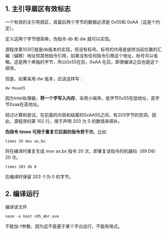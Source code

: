 ## 1. 主引导扇区有效标志

一个有效的主引导扇区，其最后两个字节的数据必须是 0x55和 0xAA（这是个约定）。

定义这两个字节很简单，伪指令 db 和 dw 就可以实现。

源程序第103行就是db版本的实现，但没有标号。标号的作用是提供当前位置的汇编（偏移）地址供其他指令引用，如果没有任何指令引用这个地址，标号可以省略。这是两个单独的字节，所以0x55在前，0xAA 在后，即使编译之后也是这个顺序。

但是，如果采用 dw 版本，应该这样写：

```
dw 0xaa55
```

因为Intel处理器，**将一个字写入内存**，采用小端序。低字节0x55在低地址，高字节0xaa在高地址。

经过计算和尝试，在前面的内容和结尾的0xAA55之间，有203字节的空洞。因此，源程序的第 102 行，用于声明 203 为 0 的数值来填补。

**伪指令 times 可用于重复它后面的指令若干次**。比如

```
times 20 mov ax,bx
```

将在编译时重复生成 mov ax,bx 指令 20 次，即重复该指令的机器码（89 D8）20 次。

```
times 203 db 0
```

在编译时保留 203 个为 0 的字节。

## 2. 编译运行

编译该文件

```
nasm -o boot c05_mbr.asm
```

不能加-f参数，因为这不是基于某个平台运行，不能有格式。